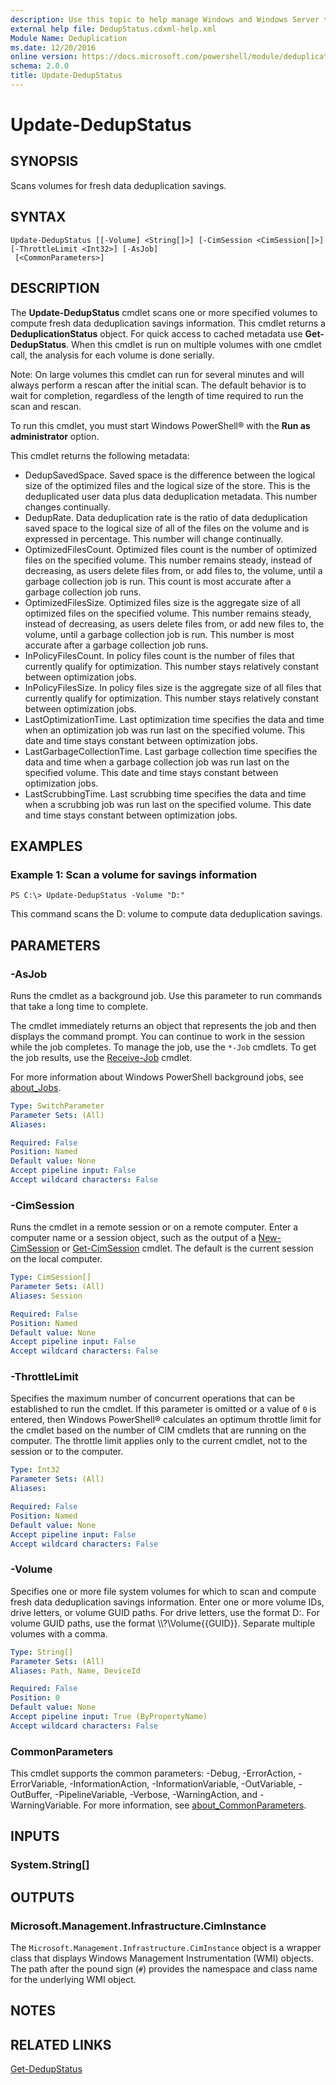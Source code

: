 ```yaml
---
description: Use this topic to help manage Windows and Windows Server technologies with Windows PowerShell.
external help file: DedupStatus.cdxml-help.xml
Module Name: Deduplication
ms.date: 12/20/2016
online version: https://docs.microsoft.com/powershell/module/deduplication/update-dedupstatus?view=windowsserver2016-ps&wt.mc_id=ps-gethelp
schema: 2.0.0
title: Update-DedupStatus
---
```


# Update-DedupStatus

## SYNOPSIS
Scans volumes for fresh data deduplication savings.

## SYNTAX

```
Update-DedupStatus [[-Volume] <String[]>] [-CimSession <CimSession[]>] [-ThrottleLimit <Int32>] [-AsJob]
 [<CommonParameters>]
```

## DESCRIPTION
The **Update-DedupStatus** cmdlet scans one or more specified volumes to compute fresh data deduplication savings information.
This cmdlet returns a **DeduplicationStatus** object.
For quick access to cached metadata use **Get-DedupStatus**.
When this cmdlet is run on multiple volumes with one cmdlet call, the analysis for each volume is done serially.

Note: On large volumes this cmdlet can run for several minutes and will always perform a rescan after the initial scan.
The default behavior is to wait for completion, regardless of the length of time required to run the scan and rescan.

To run this cmdlet, you must start Windows PowerShell® with the **Run as administrator** option.

This cmdlet returns the following metadata: 

- DedupSavedSpace.
Saved space is the difference between the logical size of the optimized files and the logical size of the store.
This is the deduplicated user data plus data deduplication metadata.
This number changes continually. 
- DedupRate.
Data deduplication rate is the ratio of data deduplication saved space to the logical size of all of the files on the volume and is expressed in percentage.
This number will change continually. 
- OptimizedFilesCount.
Optimized files count is the number of optimized files on the specified volume.
This number remains steady, instead of decreasing, as users delete files from, or add files to, the volume, until a garbage collection job is run.
This count is most accurate after a garbage collection job runs. 
- OptimizedFilesSize.
Optimized files size is the aggregate size of all optimized files on the specified volume.
This number remains steady, instead of decreasing, as users delete files from, or add new files to, the volume, until a garbage collection job is run.
This number is most accurate after a garbage collection job runs. 
- InPolicyFilesCount.
In policy files count is the number of files that currently qualify for optimization.
This number stays relatively constant between optimization jobs. 
- InPolicyFilesSize.
In policy files size is the aggregate size of all files that currently qualify for optimization.
This number stays relatively constant between optimization jobs. 
- LastOptimizationTime.
Last optimization time specifies the data and time when an optimization job was run last on the specified volume.
This date and time stays constant between optimization jobs. 
- LastGarbageCollectionTime.
Last garbage collection time specifies the data and time when a garbage collection job was run last on the specified volume.
This date and time stays constant between optimization jobs. 
- LastScrubbingTime.
Last scrubbing time specifies the data and time when a scrubbing job was run last on the specified volume.
This date and time stays constant between optimization jobs.

## EXAMPLES

### Example 1: Scan a volume for savings information
```
PS C:\> Update-DedupStatus -Volume "D:"
```

This command scans the D: volume to compute data deduplication savings.

## PARAMETERS

### -AsJob
Runs the cmdlet as a background job. Use this parameter to run commands that take a long time to complete. 

The cmdlet immediately returns an object that represents the job and then displays the command prompt. 
You can continue to work in the session while the job completes. 
To manage the job, use the `*-Job` cmdlets. 
To get the job results, use the [Receive-Job](https://go.microsoft.com/fwlink/?LinkID=113372) cmdlet. 

For more information about Windows PowerShell background jobs, see [about_Jobs](https://go.microsoft.com/fwlink/?LinkID=113251).

```yaml
Type: SwitchParameter
Parameter Sets: (All)
Aliases: 

Required: False
Position: Named
Default value: None
Accept pipeline input: False
Accept wildcard characters: False
```

### -CimSession
Runs the cmdlet in a remote session or on a remote computer.
Enter a computer name or a session object, such as the output of a [New-CimSession](https://docs.microsoft.com/powershell/module/cimcmdlets/new-cimsession) or [Get-CimSession](https://go.microsoft.com/fwlink/p/?LinkId=227966) cmdlet.
The default is the current session on the local computer.

```yaml
Type: CimSession[]
Parameter Sets: (All)
Aliases: Session

Required: False
Position: Named
Default value: None
Accept pipeline input: False
Accept wildcard characters: False
```

### -ThrottleLimit
Specifies the maximum number of concurrent operations that can be established to run the cmdlet.
If this parameter is omitted or a value of `0` is entered, then Windows PowerShell® calculates an optimum throttle limit for the cmdlet based on the number of CIM cmdlets that are running on the computer.
The throttle limit applies only to the current cmdlet, not to the session or to the computer.

```yaml
Type: Int32
Parameter Sets: (All)
Aliases: 

Required: False
Position: Named
Default value: None
Accept pipeline input: False
Accept wildcard characters: False
```

### -Volume
Specifies one or more file system volumes for which to scan and compute fresh data deduplication savings information.
Enter one or more volume IDs, drive letters, or volume GUID paths.
For drive letters, use the format D:.
For volume GUID paths, use the format \\\\?\Volume{{GUID}}\.
Separate multiple volumes with a comma.

```yaml
Type: String[]
Parameter Sets: (All)
Aliases: Path, Name, DeviceId

Required: False
Position: 0
Default value: None
Accept pipeline input: True (ByPropertyName)
Accept wildcard characters: False
```

### CommonParameters
This cmdlet supports the common parameters: -Debug, -ErrorAction, -ErrorVariable, -InformationAction, -InformationVariable, -OutVariable, -OutBuffer, -PipelineVariable, -Verbose, -WarningAction, and -WarningVariable. For more information, see [about_CommonParameters](https://go.microsoft.com/fwlink/?LinkID=113216).

## INPUTS

### System.String[]

## OUTPUTS

### Microsoft.Management.Infrastructure.CimInstance
The `Microsoft.Management.Infrastructure.CimInstance` object is a wrapper class that displays Windows Management Instrumentation (WMI) objects.
The path after the pound sign (`#`) provides the namespace and class name for the underlying WMI object.

## NOTES

## RELATED LINKS

[Get-DedupStatus](./Get-DedupStatus.md)

